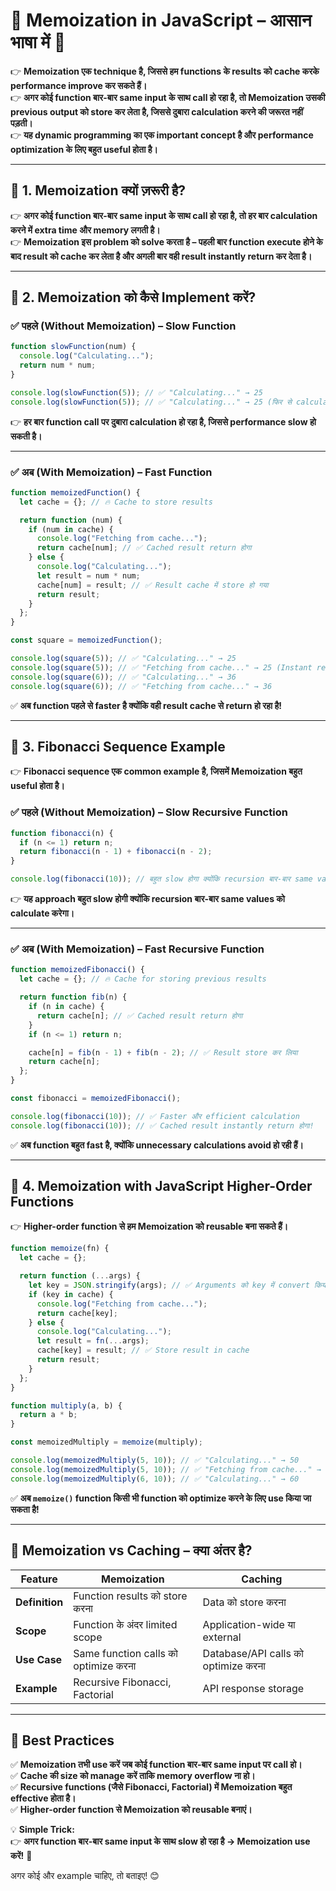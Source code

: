 # **🔹 Memoization in JavaScript – आसान भाषा में 🚀**  

👉 **Memoization एक technique है, जिससे हम functions के results को cache करके performance improve कर सकते हैं।**  
👉 **अगर कोई function बार-बार same input के साथ call हो रहा है, तो Memoization उसकी previous output को store कर लेता है, जिससे दुबारा calculation करने की जरूरत नहीं पड़ती।**  
👉 **यह dynamic programming का एक important concept है और performance optimization के लिए बहुत useful होता है।**  

---

## **🔹 1. Memoization क्यों ज़रूरी है?**
👉 **अगर कोई function बार-बार same input के साथ call हो रहा है, तो हर बार calculation करने में extra time और memory लगती है।**  
👉 **Memoization इस problem को solve करता है – पहली बार function execute होने के बाद result को cache कर लेता है और अगली बार वही result instantly return कर देता है।**  

---

## **🔹 2. Memoization को कैसे Implement करें?**

### **✅ पहले (Without Memoization) – Slow Function**
```javascript
function slowFunction(num) {
  console.log("Calculating...");
  return num * num;
}

console.log(slowFunction(5)); // ✅ "Calculating..." → 25
console.log(slowFunction(5)); // ✅ "Calculating..." → 25 (फिर से calculation हुआ!)
```
👉 **हर बार function call पर दुबारा calculation हो रहा है, जिससे performance slow हो सकती है।**  

---

### **✅ अब (With Memoization) – Fast Function**
```javascript
function memoizedFunction() {
  let cache = {}; // 🔥 Cache to store results

  return function (num) {
    if (num in cache) {
      console.log("Fetching from cache...");
      return cache[num]; // ✅ Cached result return होगा
    } else {
      console.log("Calculating...");
      let result = num * num;
      cache[num] = result; // ✅ Result cache में store हो गया
      return result;
    }
  };
}

const square = memoizedFunction();

console.log(square(5)); // ✅ "Calculating..." → 25
console.log(square(5)); // ✅ "Fetching from cache..." → 25 (Instant result!)
console.log(square(6)); // ✅ "Calculating..." → 36
console.log(square(6)); // ✅ "Fetching from cache..." → 36
```
✅ **अब function पहले से faster है क्योंकि वही result cache से return हो रहा है!**  

---

## **🔹 3. Fibonacci Sequence Example**
👉 **Fibonacci sequence एक common example है, जिसमें Memoization बहुत useful होता है।**  

### **✅ पहले (Without Memoization) – Slow Recursive Function**
```javascript
function fibonacci(n) {
  if (n <= 1) return n;
  return fibonacci(n - 1) + fibonacci(n - 2);
}

console.log(fibonacci(10)); // बहुत slow होगा क्योंकि recursion बार-बार same values को calculate करेगा
```
👉 **यह approach बहुत slow होगी क्योंकि recursion बार-बार same values को calculate करेगा।**  

---

### **✅ अब (With Memoization) – Fast Recursive Function**
```javascript
function memoizedFibonacci() {
  let cache = {}; // 🔥 Cache for storing previous results

  return function fib(n) {
    if (n in cache) {
      return cache[n]; // ✅ Cached result return होगा
    }
    if (n <= 1) return n;

    cache[n] = fib(n - 1) + fib(n - 2); // ✅ Result store कर लिया
    return cache[n];
  };
}

const fibonacci = memoizedFibonacci();

console.log(fibonacci(10)); // ✅ Faster और efficient calculation
console.log(fibonacci(10)); // ✅ Cached result instantly return होगा!
```
✅ **अब function बहुत fast है, क्योंकि unnecessary calculations avoid हो रही हैं।**  

---

## **🔹 4. Memoization with JavaScript Higher-Order Functions**
👉 **Higher-order function से हम Memoization को reusable बना सकते हैं।**  

```javascript
function memoize(fn) {
  let cache = {};

  return function (...args) {
    let key = JSON.stringify(args); // ✅ Arguments को key में convert किया
    if (key in cache) {
      console.log("Fetching from cache...");
      return cache[key];
    } else {
      console.log("Calculating...");
      let result = fn(...args);
      cache[key] = result; // ✅ Store result in cache
      return result;
    }
  };
}

function multiply(a, b) {
  return a * b;
}

const memoizedMultiply = memoize(multiply);

console.log(memoizedMultiply(5, 10)); // ✅ "Calculating..." → 50
console.log(memoizedMultiply(5, 10)); // ✅ "Fetching from cache..." → 50
console.log(memoizedMultiply(6, 10)); // ✅ "Calculating..." → 60
```
✅ **अब `memoize()` function किसी भी function को optimize करने के लिए use किया जा सकता है!**  

---

## **🔹 Memoization vs Caching – क्या अंतर है?**
| Feature  | Memoization | Caching |
|----------|------------|---------|
| **Definition** | Function results को store करना | Data को store करना |
| **Scope** | Function के अंदर limited scope | Application-wide या external |
| **Use Case** | Same function calls को optimize करना | Database/API calls को optimize करना |
| **Example** | Recursive Fibonacci, Factorial | API response storage |

---

## **🎯 Best Practices**
✅ **Memoization तभी use करें जब कोई function बार-बार same input पर call हो।**  
✅ **Cache की size को manage करें ताकि memory overflow ना हो।**  
✅ **Recursive functions (जैसे Fibonacci, Factorial) में Memoization बहुत effective होता है।**  
✅ **Higher-order function से Memoization को reusable बनाएं।**  

💡 **Simple Trick:**  
👉 **अगर function बार-बार same input के साथ slow हो रहा है → Memoization use करें!** 🚀  

अगर कोई और example चाहिए, तो बताइए! 😊